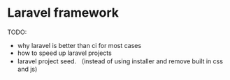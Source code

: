 # Laravel framework

TODO:

- why laravel is better than ci for most cases
- how to speed up laravel projects
- laravel project seed. （instead of using installer and remove built in css and js)